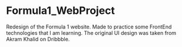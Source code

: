 # Formula1_WebProject
Redesign of the Formula 1 website. Made to practice some FrontEnd technologies that I am learning. The original UI design was taken from Akram Khalid on Dribbble.
